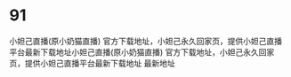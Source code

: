 # 91
小妲己直播(原小奶猫直播) 官方下载地址，小妲己永久回家页，提供小妲己直播平台最新下载地址小妲己直播(原小奶猫直播) 官方下载地址，小妲己永久回家页，提供小妲己直播平台最新下载地址
最新地址

